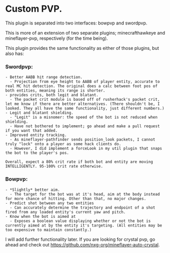 # Custom PVP.

This plugin is separated into two interfaces: bowpvp and swordpvp.

This is more of an extension of two separate plugins; minecrafthawkeye and mineflayer-pvp, respectively (for the time being).

This plugin provides the same functionality as either of those plugins, but also has:
### Swordpvp:
    - Better AABB hit range detection.
      - Projection from eye height to AABB of player entity, accurate to real MC hit detection. The original does a calc between foot pos of both entities, meaning its range is shorter.
    - provides crits, both legit and blatant. 
      - The packet crit module is based off of rusherhack's packet crit, let me know if there are better alternatives. (There shouldn't be, I looked. They all have the same functionality, just different numbers.)
    - Legit and blatant shielding.
      - "Legit" is a misnomer: the speed of the bot is not reduced when shielding. 
      - Have not bothered to implement; go ahead and make a pull request if you want that added.
    - Improved entity tracking.
      - As mineflayer-pathfinder sends position_look packets, I cannot truly "lock" onto a player as some hack clients do.
      - However, I did implement a forceLook in my util plugin that snaps the bot to the player's pos. 

    Overall, expect a 80% crit rate if both bot and entity are moving INTELLIGENTLY. 95-100% crit rate otherwise.

### Bowpvp:
    - *Slightly* better aim.
      - The target for the bot was at it's head, aim at the body instead for more chance of hitting. Other than that, no major changes.
    - Predict shot between any two entities
      - Can accurately determine the trajectory and endpoint of a shot fired from any loaded entity's current yaw and pitch.
    - Know when the bot is aimed at
      - Exposes a boolean value displaying whether or not the bot is currently aimed at by the entity it's targeting. (All entities may be too expensive to maintain constantly.)


I will add further functionality later. If you are looking for crystal pvp, go ahead and check out https://github.com/nxg-org/mineflayer-auto-crystal.